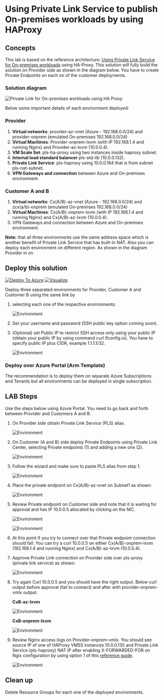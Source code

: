 # Using Private Link Service to publish On-premises workloads by using HAProxy

## Concepts

This lab is based on the reference architecture: [Using Private Link Service for On-premises workloads](https://github.com/dmauser/PrivateLink/tree/master/PLS-for-Onprem-workloads) using HA-Proxy. This solution will fully build the solution on Provider side as shown in the diagram below. You have to create Private Endpoints on each on of the customer deployments.

### Solution diagram

![Private Link for On-premises workloads using HA Proxy](./media/PLS-for-onprem-workloads-haproxy.png)

Below some important details of each environment deployed:

### Provider

1. **Virtual networks**: provider-az-vnet (Azure - 192.168.0.0/24) and provider-onprem (emulated On-premises 192.168.0.0/24)
2. **Virtual Machines**: Provider-onprem-lxvm (with IP 192.168.1.4 and running Nginx) and Provider-az-lxvm (10.0.0.4).
3. **VM Scale Set**: pls-ha-proxy using two instances inside haproxy subnet.
4. **Internal load standard balancer** pls-std-ilb (10.0.0.132).
5. **Private Link Service**: pls-haproxy using 10.0.0.164 that is from subnet pls-nat-subnet.
6. **VPN Gateways and connection** between Azure and On-premises environment.

### Customer A and B

1. **Virtual networks**: Cx(A/B)-az-vnet (Azure - 192.168.0.0/24) and zcx(a/b)-onprem (emulated On-premises 192.168.0.0/24)
2. **Virtual Machines**: Cx(A/B)-onprem-lxvm (with IP 192.168.1.4 and running Nginx) and Cx(A/B)-az-lxvm (10.0.0.4).
3. VPN Gateways and connection between Azure and On-premises environment.

**Note:** that all three environments use the same address space which is another benefit of Private Link Service that has built-in NAT. Also you can deploy each environment on different region. As shown in the diagram Provider in on

## Deploy this solution

[![Deploy To Azure](https://raw.githubusercontent.com/Azure/azure-quickstart-templates/master/1-CONTRIBUTION-GUIDE/images/deploytoazure.svg?sanitize=true)](https://portal.azure.com/#create/Microsoft.Template/uri/https%3A%2F%2Fraw.githubusercontent.com%2Fdmauser%2FLab%2Fmaster%2FPLS-for-onprem-workloads-haproxy%2Fazuredeploy.json)
[![Visualize](https://raw.githubusercontent.com/Azure/azure-quickstart-templates/master/1-CONTRIBUTION-GUIDE/images/visualizebutton.svg?sanitize=true)](http://armviz.io/#/?load=https%3A%2F%2Fraw.githubusercontent.com%2Fdmauser%2FLab%2Fmaster%2FPLS-for-onprem-workloads-haproxy%2Fazuredeploy.json)

Deploy three separated environments for Provider, Customer A and Customer B using the same link by 

1. selecting each one of the respective environments:

    ![Environment](./media/deploy-environment.png)

2. Set your username and password (SSH public key option coming soon).

3. (Optional) set Public IP to restrict SSH access only using your public IP (obtain your public IP by using command curl ifconfig.io). You have to specify public IP plus CIDR, example 1.1.1.1/32.

    ![Environment](./media/deploy-restrictssh.png)


### Deploy over Azure Portal (Arm Template)

The recommendation is to deploy them on separate Azure Subscriptions and Tenants but all environments can be deployed in single subscription.

## LAB Steps

Use the steps below using Azure Portal. You need to go back and forth between Provider and Customers A and B.

1. On Provider side obtain Private Link Service (PLS) alias.

    ![Environment](./media/pls-haproxy-alias.png)

2. On Customer (A and B) side deploy Private Endpoints using Private Link Center, selecting Private endpoints (1) and adding a new one (2).

    ![Environment](./media/privatelinkcenter.png)

3. Follow the wizard and make sure to paste PLS alias from step 1.

    ![Environment](./media/consumer-connect-to-plsalias.png)

4. Place the private endpoint on Cx(A/B)-az-vnet on Subnet1 as shown:

    ![Environment](./media/consumer-cx-az-vnet.png)

5. Review Private endpoint on Customer side and note that it is waiting for approval and has IP 10.0.0.5 allocated by clicking on the NIC.

    ![Environment](./media/consumer-pep-wait-approval.png)

    ![Environment](./media/consumer-pep-nic.png)

6. At this point if you try to connect over that Private endpoint connection should fail. You can try a curl 10.0.0.5 on either Cx(A/B)-onprem-lxvm (192.168.1.4 and running Nginx) and Cx(A/B)-az-lxvm (10.0.0.4).

7. Approve Private Link connection on Provider side over pls-proxy (private link service) as shown:

    ![Environment](./media/provider-pls-proxy-approve.png)

8. Try again Curl 10.0.0.5 and you should have the right output. Below curl output before approval (fail to connect) and after with provider-onprem-vmlx output:

    **CxB-az-lxvm**

    ![Environment](./media/consumer-azvm-output.png)
    
    **CxB-onprem-lxvm**

    ![Environment](./media/consumer-onpremvm-output.png)

9. Review Nginx access logs on Provider-onprem-vmlx. You should see source IP of one of HAProxy VMSS instances 10.0.0.135 and Private Link Service (pls-haproxy) NAT IP after enabling X-FORWARDED-FOR on Ngix configuration by using option 1 of this [reference guide](https://www.loadbalancer.org/blog/nginx-and-x-forwarded-for-header).

    ![Environment](./media/provider-onprem-accesslogs.png)

## Clean up

Delete Resource Groups for each one of the deployed environments.